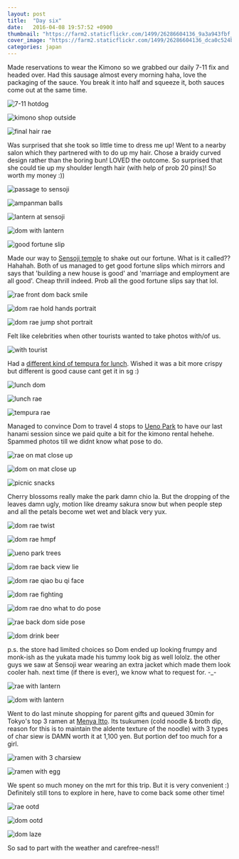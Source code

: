 ```yaml
---
layout: post
title:  "Day six"
date:   2016-04-08 19:57:52 +0900
thumbnail: "https://farm2.staticflickr.com/1499/26286604136_9a3a943fbf_z_d.jpg"
cover_image: "https://farm2.staticflickr.com/1499/26286604136_dca0c524b0_k_d.jpg"
categories: japan
---
```


Made reservations to wear the Kimono so we grabbed our daily 7-11 fix and headed over. Had this sausage almost every morning haha, love the packaging of the sauce. You break it into half and squeeze it, both sauces come out at the same time.

![7-11 hotdog](https://farm2.staticflickr.com/1670/26220146552_2da2b1cb7b_k_d.jpg)

![kimono shop outside](https://farm2.staticflickr.com/1642/26312556995_b042142c90_k_d.jpg)

![final hair rae](https://farm2.staticflickr.com/1708/25707687024_a977941b63_k_d.jpg)

Was surprised that she took so little time to dress me up! Went to a nearby salon which they partnered with to do up my hair. Chose a braidy curved design rather than the boring bun! LOVED the outcome. So surprised that she could tie up my shoulder length hair (with help of prob 20 pins)! So worth my money :))

![passage to sensoji](https://farm2.staticflickr.com/1709/26039684320_477e18c8af_k_d.jpg)

![ampanman balls](https://farm2.staticflickr.com/1616/26246316021_cc56cfca6f_k_d.jpg)

![lantern at sensoji](https://farm2.staticflickr.com/1621/25709808183_33b745a8a8_k_d.jpg)

![dom with lantern](https://farm2.staticflickr.com/1663/26039680060_ffad116005_k_d.jpg)

![good fortune slip](https://farm2.staticflickr.com/1658/26220143452_177b9fb790_k_d.jpg)

Made our way to [Sensoji temple] to shake out our fortune. What is it called?? Hahahah. Both of us managed to get good fortune slips which mirrors and says that 'building a new house is good' and 'marriage and employment are all good'. Cheap thrill indeed. Prob all the good fortune slips say that lol.

![rae front dom back smile](https://farm2.staticflickr.com/1684/25707675354_4861b9653e_k_d.jpg)

![dom rae hold hands portrait](https://farm2.staticflickr.com/1588/26312540995_f637d513a1_k_d.jpg)

![dom rae jump shot portrait](https://farm2.staticflickr.com/1716/26039665680_9e4a7d01a2_k_d.jpg)

Felt like celebrities when other tourists wanted to take photos with/of us.

![with tourist](https://farm2.staticflickr.com/1469/26220128192_c54e90d692_k_d.jpg)

Had a [different kind of tempura for lunch]. Wished it was a bit more crispy but different is good cause cant get it in sg :)

![lunch dom](https://farm2.staticflickr.com/1633/26220140402_2e5ea022ea_k_d.jpg)

![lunch rae](https://farm2.staticflickr.com/1663/26220142472_85b3a030e6_k_d.jpg)

![tempura rae](https://farm2.staticflickr.com/1460/25707685014_1b6bf455cf_k_d.jpg)

Managed to convince Dom to travel 4 stops to [Ueno Park] to have our last hanami session since we paid quite a bit for the kimono rental hehehe. Spammed photos till we didnt know what pose to do. 

![rae on mat close up](https://farm2.staticflickr.com/1668/26286602656_28cfcc6ca3_k_d.jpg)

![dom on mat close up](https://farm2.staticflickr.com/1654/25709795983_0e9f5e0cf0_k_d.jpg)

![picnic snacks](https://farm2.staticflickr.com/1508/26312540245_2a1d8e9ad5_k_d.jpg)

Cherry blossoms really make the park damn chio la. But the dropping of the leaves damn ugly, motion like dreamy sakura snow but when people step and all the petals become wet wet and black very yux.

![dom rae twist](https://farm2.staticflickr.com/1505/25709788973_c7724046f6_k_d.jpg)

![dom rae hmpf](https://farm2.staticflickr.com/1676/26246296991_23d2a51d92_k_d.jpg)

![ueno park trees](https://farm2.staticflickr.com/1636/25709785523_b4085d013e_k_d.jpg)

![dom rae back view lie](https://farm2.staticflickr.com/1678/26312537485_3601409ebc_k_d.jpg)

![dom rae qiao bu qi face](https://farm2.staticflickr.com/1567/26220123492_bdc62d24a2_k_d.jpg)

![dom rae fighting](https://farm2.staticflickr.com/1465/26312532845_37c33c902c_k_d.jpg)

![dom rae dno what to do pose](https://farm2.staticflickr.com/1655/26246293001_7e2cfd8410_z_d.jpg)

![rae back dom side pose](https://farm2.staticflickr.com/1717/25709785403_54c5c0a275_k_d.jpg)

![dom drink beer](https://farm2.staticflickr.com/1463/26039670920_b1419ca83e_k_d.jpg)

p.s. the store had limited choices so Dom ended up looking frumpy and monk-ish as the yukata made his tummy look big as well lololz. the other guys we saw at Sensoji wear wearing an extra jacket which made them look cooler hah. next time (if there is ever), we know what to request for. -_-

![rae with lantern](https://farm2.staticflickr.com/1558/26312532905_438c3b4ed1_k_d.jpg)

![dom with lantern](https://farm2.staticflickr.com/1594/25707664294_0ee1863bc3_k_d.jpg)

Went to do last minute shopping for parent gifts and queued 30min for Tokyo's top 3 ramen at [Menya Itto]. Its tsukumen (cold noodle & broth dip, reason for this is to maintain the aldente texture of the noodle) with 3 types of char siew is DAMN worth it at 1,100 yen. But portion def too much for a girl.

![ramen with 3 charsiew](https://farm2.staticflickr.com/1557/25709794433_51be16039b_k_d.jpg)

![ramen with egg](https://farm2.staticflickr.com/1496/26286597056_3d9ff174d1_k_d.jpg)

We spent so much money on the mrt for this trip. But it is very convenient :) Definitely still tons to explore in here, have to come back some other time!

![rae ootd](https://farm2.staticflickr.com/1674/26220130782_2f19220b31_k_d.jpg)

![dom ootd](https://farm2.staticflickr.com/1454/26246300711_75891dcc02_k_d.jpg)

![dom laze](https://farm2.staticflickr.com/1579/26286594306_46dd7156d4_k_d.jpg)

So sad to part with the weather and carefree-ness!!

[different kind of tempura for lunch]: https://www.tripadvisor.com/Restaurant_Review-g1066461-d1690560-Reviews-Daikokuya_Tempura-Taito_Tokyo_Tokyo_Prefecture_Kanto.html

[Sensoji temple]: http://www.senso-ji.jp/about/index_e.html

[Ueno Park]: https://www.tripadvisor.com/Attraction_Review-g1066461-d320441-Reviews-Ueno_Park-Taito_Tokyo_Tokyo_Prefecture_Kanto.html

[Menya Itto]: https://www.tripadvisor.com/Restaurant_Review-g1066447-d6049761-Reviews-Menya_Itto-Katsushika_Tokyo_Tokyo_Prefecture_Kanto.html
